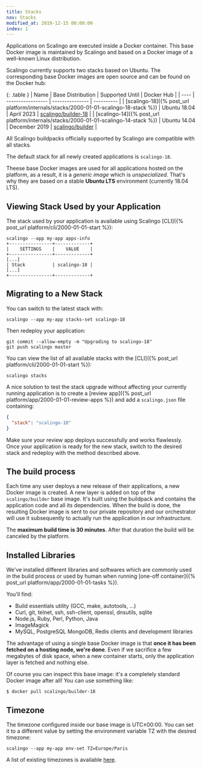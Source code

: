 ```yaml
---
title: Stacks
nav: Stacks
modified_at: 2019-12-15 00:00:00
index: 1
---
```


Applications on Scalingo are executed inside a Docker container. This base
Docker image is maintained by Scalingo and based on a Docker image of a
well-known Linux distribution.

Scalingo currently supports two stacks based on Ubuntu. The corresponding base
Docker images are open source and can be found on the Docker hub:

{: .table }
| Name | Base Distribution | Supported Until | Docker Hub |
| ---- | ----------------- | --------------- | ---------- |
| [scalingo-18]({% post_url platform/internals/stacks/2000-01-01-scalingo-18-stack %}) | Ubuntu 18.04 | April 2023 | [scalingo/builder-18](https://hub.docker.com/r/scalingo/builder-18/) |
| [scalingo-14]({% post_url platform/internals/stacks/2000-01-01-scalingo-14-stack %}) | Ubuntu 14.04 | December 2019 | [scalingo/builder](https://hub.docker.com/r/scalingo/builder/) |

All Scalingo buildpacks officially supported by Scalingo are compatible with
all stacks.

The default stack for all newly created applications is `scalingo-18`.

Theese base Docker images are used for all applications hosted on the
platform, as a result, it is a *generic image* which is *unspecialized*.
That's why they are based on a stable **Ubuntu LTS** environment (currently
18.04 LTS).

## Viewing Stack Used by your Application

The stack used by your application is available using Scalingo [CLI]({%
post_url platform/cli/2000-01-01-start %}):

```shell
scalingo --app my-app apps-info
+----------------+-------------+
|    SETTINGS    |    VALUE    |
+----------------+-------------+
[...]
| Stack          | scalingo-18 |
[...]
+----------------+-------------+
```

## Migrating to a New Stack

You can switch to the latest stack with:

```shell
scalingo --app my-app stacks-set scalingo-18
```

Then redeploy your application:

```shell
git commit --allow-empty -m "Upgrading to scalingo-18"
git push scalingo master
```

You can view the list of all available stacks with the [CLI]({% post_url
platform/cli/2000-01-01-start %}):

```shell
scalingo stacks
```

A nice solution to test the stack upgrade without affecting your currently 
running application is to create a [review app]({% post_url
platform/app/2000-01-01-review-apps %}) and add a `scalingo.json` file
containing:

```json
{
  "stack": "scalingo-18"
}
```

Make sure your review app deploys successfully and works flawlessly. Once your
application is ready for the new stack, switch to the desired stack and redeploy 
with the method described above.

## The build process

Each time any user deploys a new release of their applications, a new Docker
image is created. A new layer is added on top of the `scalingo/builder` base
image. It's built using the buildpack and contains the application code and all
its dependencies. When the build is done, the resulting Docker image is sent to
our private repository and our orchestrator will use it subsequently to actually
run the application in our infrastructure.

The **maximum build time is 30 minutes**. After that duration the build will be canceled by the platform.

## Installed Libraries

We've installed different libraries and softwares which are commonly used in
the build process or used by human when running [one-off
container]({% post_url platform/app/2000-01-01-tasks %}).

You'll find:

* Build essentials utility (GCC, make, autotools, ...)
* Curl, git, telnet, ssh, ssh-client, openssl, dnsutils, sqlite
* Node.js, Ruby, Perl, Python, Java
* ImageMagick
* MySQL, PostgreSQL MongoDB, Redis clients and development libraries

The advantage of using a single base Docker image is that **once it has been
fetched on a hosting node, we're done**. Even if we sacrifice a few megabytes
of disk space, when a new container starts, only the application layer is
fetched and nothing else.

Of course you can inspect this base image: it's a completely standard Docker
image after all! You can use something like:

```console
$ docker pull scalingo/builder-18
```

## Timezone

The timezone configured inside our base image is UTC±00:00. You can set it to a
different value by setting the environment variable TZ with the desired
timezone:

```
scalingo --app my-app env-set TZ=Europe/Paris
```

A list of existing timezones is available
[here](https://en.wikipedia.org/wiki/List_of_tz_database_time_zones#List).
